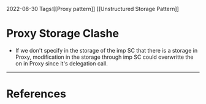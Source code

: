 2022-08-30
Tags:[[Proxy pattern]] [[Unstructured Storage Pattern]]

# Proxy Storage Clashe
- If we don't specify in the storage of the imp SC that there is a storage in Proxy, modification in the storage through imp SC could overwritte the on in Proxy since it's delegation call. 

---
# References
